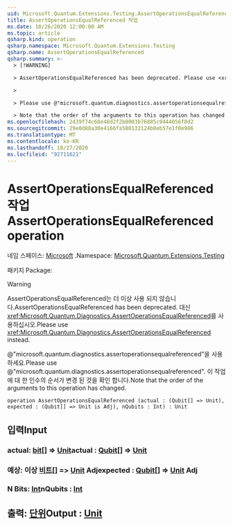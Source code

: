 ```yaml
---
uid: Microsoft.Quantum.Extensions.Testing.AssertOperationsEqualReferenced
title: AssertOperationsEqualReferenced 작업
ms.date: 10/26/2020 12:00:00 AM
ms.topic: article
qsharp.kind: operation
qsharp.namespace: Microsoft.Quantum.Extensions.Testing
qsharp.name: AssertOperationsEqualReferenced
qsharp.summary: >-
  > [!WARNING]

  > AssertOperationsEqualReferenced has been deprecated. Please use <xref:Microsoft.Quantum.Diagnostics.AssertOperationsEqualReferenced> instead.

  >

  > Please use @"microsoft.quantum.diagnostics.assertoperationsequalreferenced".

  > Note that the order of the arguments to this operation has changed.
ms.openlocfilehash: 2d39f74c68e48d2f2b8003b76885c9444056f8d2
ms.sourcegitcommit: 29e0d88a30e4166fa580132124b0eb57e1f0e986
ms.translationtype: MT
ms.contentlocale: ko-KR
ms.lasthandoff: 10/27/2020
ms.locfileid: "92711621"
---
```

# <a name="assertoperationsequalreferenced-operation"></a><span data-ttu-id="09a6c-102">AssertOperationsEqualReferenced 작업</span><span class="sxs-lookup"><span data-stu-id="09a6c-102">AssertOperationsEqualReferenced operation</span></span>

<span data-ttu-id="09a6c-103">네임 스페이스: [Microsoft](xref:Microsoft.Quantum.Extensions.Testing) .</span><span class="sxs-lookup"><span data-stu-id="09a6c-103">Namespace: [Microsoft.Quantum.Extensions.Testing](xref:Microsoft.Quantum.Extensions.Testing)</span></span>

<span data-ttu-id="09a6c-104">패키지 [](https://nuget.org/packages/)</span><span class="sxs-lookup"><span data-stu-id="09a6c-104">Package: [](https://nuget.org/packages/)</span></span>


> [!WARNING]
> <span data-ttu-id="09a6c-105">AssertOperationsEqualReferenced는 더 이상 사용 되지 않습니다.</span><span class="sxs-lookup"><span data-stu-id="09a6c-105">AssertOperationsEqualReferenced has been deprecated.</span></span> <span data-ttu-id="09a6c-106">대신 <xref:Microsoft.Quantum.Diagnostics.AssertOperationsEqualReferenced>를 사용하십시오.</span><span class="sxs-lookup"><span data-stu-id="09a6c-106">Please use <xref:Microsoft.Quantum.Diagnostics.AssertOperationsEqualReferenced> instead.</span></span>
>
> <span data-ttu-id="09a6c-107">@"microsoft.quantum.diagnostics.assertoperationsequalreferenced"을 사용하세요.</span><span class="sxs-lookup"><span data-stu-id="09a6c-107">Please use @"microsoft.quantum.diagnostics.assertoperationsequalreferenced".</span></span>
> <span data-ttu-id="09a6c-108">이 작업에 대 한 인수의 순서가 변경 된 것을 확인 합니다.</span><span class="sxs-lookup"><span data-stu-id="09a6c-108">Note that the order of the arguments to this operation has changed.</span></span>



```qsharp
operation AssertOperationsEqualReferenced (actual : (Qubit[] => Unit), expected : (Qubit[] => Unit is Adj), nQubits : Int) : Unit
```


## <a name="input"></a><span data-ttu-id="09a6c-109">입력</span><span class="sxs-lookup"><span data-stu-id="09a6c-109">Input</span></span>

### <a name="actual--qubit--unit"></a><span data-ttu-id="09a6c-110">actual: [bit](xref:microsoft.quantum.lang-ref.qubit)[] => [Unit](xref:microsoft.quantum.lang-ref.unit)</span><span class="sxs-lookup"><span data-stu-id="09a6c-110">actual : [Qubit](xref:microsoft.quantum.lang-ref.qubit)[] => [Unit](xref:microsoft.quantum.lang-ref.unit)</span></span> 




### <a name="expected--qubit--unit-adj"></a><span data-ttu-id="09a6c-111">예상: 이상 [비트](xref:microsoft.quantum.lang-ref.qubit)[] => [Unit](xref:microsoft.quantum.lang-ref.unit) Adj</span><span class="sxs-lookup"><span data-stu-id="09a6c-111">expected : [Qubit](xref:microsoft.quantum.lang-ref.qubit)[] => [Unit](xref:microsoft.quantum.lang-ref.unit) Adj</span></span>




### <a name="nqubits--int"></a><span data-ttu-id="09a6c-112">N Bits: [Int](xref:microsoft.quantum.lang-ref.int)</span><span class="sxs-lookup"><span data-stu-id="09a6c-112">nQubits : [Int](xref:microsoft.quantum.lang-ref.int)</span></span>





## <a name="output--unit"></a><span data-ttu-id="09a6c-113">출력: [단위](xref:microsoft.quantum.lang-ref.unit)</span><span class="sxs-lookup"><span data-stu-id="09a6c-113">Output : [Unit](xref:microsoft.quantum.lang-ref.unit)</span></span>

